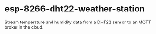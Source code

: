 # esp-8266-dht22-weather-station
Stream temperature and humidity data from a DHT22 sensor to an MQTT broker in the cloud.
